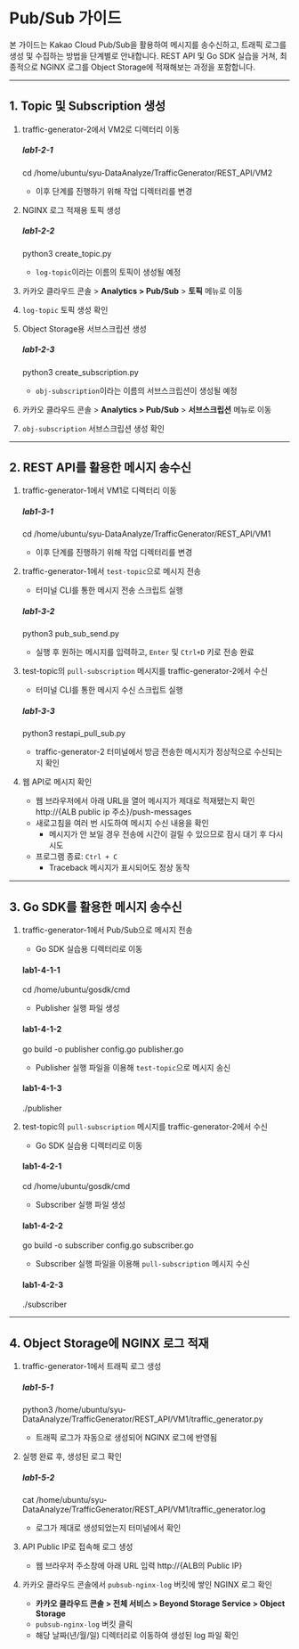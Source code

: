 # Pub/Sub 가이드

본 가이드는 Kakao Cloud Pub/Sub을 활용하여 메시지를 송수신하고, 트래픽 로그를 생성 및 수집하는 방법을 단계별로 안내합니다. REST API 및 Go SDK 실습을 거쳐, 최종적으로 NGINX 로그를 Object Storage에 적재해보는 과정을 포함합니다.

---

## 1. Topic 및 Subscription 생성

1. traffic-generator-2에서 VM2로 디렉터리 이동
   
   ##### **lab1-2-1**
   cd /home/ubuntu/syu-DataAnalyze/TrafficGenerator/REST_API/VM2
   
   - 이후 단계를 진행하기 위해 작업 디렉터리를 변경

2. NGINX 로그 적재용 토픽 생성
   
   ##### **lab1-2-2**
   python3 create_topic.py
   
   - `log-topic`이라는 이름의 토픽이 생성될 예정

3. 카카오 클라우드 콘솔 > **Analytics > Pub/Sub** > **토픽** 메뉴로 이동  
4. `log-topic` 토픽 생성 확인  
5. Object Storage용 서브스크립션 생성
   
   ##### **lab1-2-3**
   python3 create_subscription.py
   
   - `obj-subscription`이라는 이름의 서브스크립션이 생성될 예정

6. 카카오 클라우드 콘솔 > **Analytics > Pub/Sub** > **서브스크립션** 메뉴로 이동  
7. `obj-subscription` 서브스크립션 생성 확인  

---

## 2. REST API를 활용한 메시지 송수신

1. traffic-generator-1에서 VM1로 디렉터리 이동
   
   ##### **lab1-3-1**
   cd /home/ubuntu/syu-DataAnalyze/TrafficGenerator/REST_API/VM1
   
   - 이후 단계를 진행하기 위해 작업 디렉터리를 변경

2. traffic-generator-1에서 `test-topic`으로 메시지 전송
   - 터미널 CLI를 통한 메시지 전송 스크립트 실행
   
   ##### **lab1-3-2**
   python3 pub_sub_send.py
   
   - 실행 후 원하는 메시지를 입력하고, `Enter` 및 `Ctrl+D` 키로 전송 완료

3. test-topic의 `pull-subscription` 메시지를 traffic-generator-2에서 수신
   - 터미널 CLI를 통한 메시지 수신 스크립트 실행
   
   ##### **lab1-3-3**
   python3 restapi_pull_sub.py
   
   - traffic-generator-2 터미널에서 방금 전송한 메시지가 정상적으로 수신되는지 확인

4. 웹 API로 메시지 확인
   - 웹 브라우저에서 아래 URL을 열어 메시지가 제대로 적재됐는지 확인
     http://{ALB public ip 주소}/push-messages
   - 새로고침을 여러 번 시도하여 메시지 수신 내용을 확인
     - 메시지가 안 보일 경우 전송에 시간이 걸릴 수 있으므로 잠시 대기 후 다시 시도
   - 프로그램 종료: `Ctrl + C`
     - Traceback 메시지가 표시되어도 정상 동작

---

## 3. Go SDK를 활용한 메시지 송수신

1. traffic-generator-1에서 Pub/Sub으로 메시지 전송
   - Go SDK 실습용 디렉터리로 이동
   
   #### **lab1-4-1-1**
   cd /home/ubuntu/gosdk/cmd
   
   - Publisher 실행 파일 생성
   
   #### **lab1-4-1-2**
   go build -o publisher config.go publisher.go
   
   - Publisher 실행 파일을 이용해 `test-topic`으로 메시지 송신
   
   #### **lab1-4-1-3**
   ./publisher

2. test-topic의 `pull-subscription` 메시지를 traffic-generator-2에서 수신
   - Go SDK 실습용 디렉터리로 이동
   
   #### **lab1-4-2-1**
   cd /home/ubuntu/gosdk/cmd
   
   - Subscriber 실행 파일 생성
   
   #### **lab1-4-2-2**
   go build -o subscriber config.go subscriber.go
   
   - Subscriber 실행 파일을 이용해 `pull-subscription` 메시지 수신
   
   #### **lab1-4-2-3**
   ./subscriber

---

## 4. Object Storage에 NGINX 로그 적재

1. traffic-generator-1에서 트래픽 로그 생성
   
   ##### **lab1-5-1**
   python3 /home/ubuntu/syu-DataAnalyze/TrafficGenerator/REST_API/VM1/traffic_generator.py
   
   - 트래픽 로그가 자동으로 생성되어 NGINX 로그에 반영됨
    
2. 실행 완료 후, 생성된 로그 확인
   
   ##### **lab1-5-2**
   cat /home/ubuntu/syu-DataAnalyze/TrafficGenerator/REST_API/VM1/traffic_generator.log
   
   - 로그가 제대로 생성되었는지 터미널에서 확인

3. API Public IP로 접속해 로그 생성
   - 웹 브라우저 주소창에 아래 URL 입력
     http://{ALB의 Public IP}

4. 카카오 클라우드 콘솔에서 `pubsub-nginx-log` 버킷에 쌓인 NGINX 로그 확인
   - **카카오 클라우드 콘솔 > 전체 서비스 > Beyond Storage Service > Object Storage**
   - `pubsub-nginx-log` 버킷 클릭
   - 해당 날짜(년/월/일) 디렉터리로 이동하여 생성된 log 파일 확인
